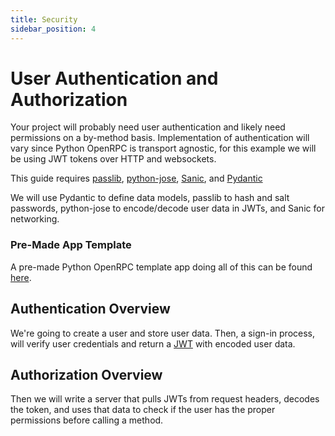 ```yaml
---
title: Security
sidebar_position: 4
---
```


# User Authentication and Authorization

Your project will probably need user authentication and likely need permissions on a
by-method basis. Implementation of authentication will vary since Python OpenRPC is
transport agnostic, for this example we will be using JWT tokens over HTTP and
websockets.

This guide requires [passlib](https://pypi.org/project/passlib/),
[python-jose](https://pypi.org/project/python-jose/),
[Sanic](https://pypi.org/project/sanic/), and
[Pydantic](https://pypi.org/project/pydantic/)

We will use Pydantic to define data models, passlib to hash and salt passwords,
python-jose to encode/decode user data in JWTs, and Sanic for networking.

### Pre-Made App Template

A pre-made Python OpenRPC template app doing all of this can be found
[here](https://gitlab.com/mburkard/openrpc-app-template).

## Authentication Overview

We're going to create a user and store user data. Then, a sign-in process, will verify
user credentials and return a [JWT](https://jwt.io/) with encoded user data.

## Authorization Overview

Then we will write a server that pulls JWTs from request headers, decodes the token,
and uses that data to check if the user has the proper permissions before calling a
method.
